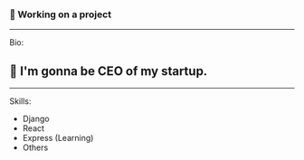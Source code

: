 ### 🌱 Working on a project
--- 
Bio:
## 🤔 I'm gonna be CEO of my startup.
--- 
Skills:
- Django 
- React 
- Express (Learning)
- Others 

